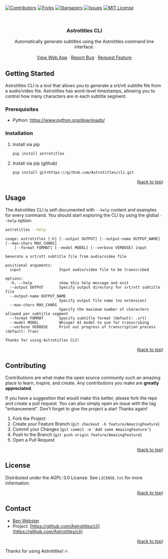 <a name="readme-top"></a>

[![Contributors][contributors-shield]][contributors-url]
[![Forks][forks-shield]][forks-url]
[![Stargazers][stars-shield]][stars-url]
[![Issues][issues-shield]][issues-url]
[![MIT License][license-shield]][license-url]

<br />

<h3 align="center">Astrotitles CLI</h3>

  <p align="center">
    Automatically generate subtitles using the Astrotitles command line interface.
    <br />
    <br />
    <a href="https://astrotitles.com">View Web App</a>
    ·
    <a href="https://github.com/Astrotitles/cli/issues">Report Bug</a>
    ·
    <a href="https://github.com/Astrotitles/cli/issues">Request Feature</a>
  </p>
</div>

## Getting Started

Astrotitles CLI is a tool that allows you to generate a srt/vtt subtitle file from a audio/video file. Astrotitles has word-level timestamps, allowing you to control how many characters are in each subtitle segment.

### Prerequisites

- Python: https://www.python.org/downloads/

### Installation

1. Install via pip
   ```sh
   pip install astrotitles
   ```
2. Install via pip (github)
   ```sh
   pip install git+https://github.com/Astrotitles/cli.git
   ```

<p align="right">(<a href="#readme-top">back to top</a>)</p>



<!-- USAGE EXAMPLES -->
## Usage

The Astrotitles CLI is self-documented with ```--help``` content and examples for every command. You should start exploring the CLI by using the global ```--help``` option:

```sh
astrotitles --help
```

```
usage: astrotitles [-h] [--output OUTPUT] [--output-name OUTPUT_NAME] [--max-chars MAX_CHARS] 
    [--format FORMAT] [--model MODEL] [--verbose VERBOSE] input

Generate a srt/vtt subtitle file from audio/video file

positional arguments:
  input                 Input audio/video file to be transcribed

options:
  -h, --help            show this help message and exit
  --output OUTPUT       Specify output directory for srt/vtt subtitle file
  --output-name OUTPUT_NAME
                        Specify output file name (no extension)
  --max-chars MAX_CHARS
                        Specify the maximum number of characters allowed per subtitle segment
  --format FORMAT       Specify subtitle format (default: .srt)
  --model MODEL         Whisper AI model to use for transcribing
  --verbose VERBOSE     Print out progress of transcription process (default: True)

Thanks for using Astrotitles CLI!
```

<p align="right">(<a href="#readme-top">back to top</a>)</p>


## Contributing

Contributions are what make the open source community such an amazing place to learn, inspire, and create. Any contributions you make are **greatly appreciated**.

If you have a suggestion that would make this better, please fork the repo and create a pull request. You can also simply open an issue with the tag "enhancement".
Don't forget to give the project a star! Thanks again!

1. Fork the Project
2. Create your Feature Branch (`git checkout -b feature/AmazingFeature`)
3. Commit your Changes (`git commit -m 'Add some AmazingFeature'`)
4. Push to the Branch (`git push origin feature/AmazingFeature`)
5. Open a Pull Request

<p align="right">(<a href="#readme-top">back to top</a>)</p>



## License

Distributed under the AGPL-3.0 License. See `LICENSE.txt` for more information.

<p align="right">(<a href="#readme-top">back to top</a>)</p>



## Contact

- [Ben Webster](https://benwebs.com)
- Project: [https://github.com/Astrotitles/cli](https://github.com/Astrotitles/cli)

<p align="right">(<a href="#readme-top">back to top</a>)</p>


Thanks for using Astrotitles! 🔥

[contributors-shield]: https://img.shields.io/github/contributors/Astrotitles/cli.svg?style=for-the-badge
[contributors-url]: https://github.com/Astrotitles/cli/graphs/contributors
[forks-shield]: https://img.shields.io/github/forks/Astrotitles/cli.svg?style=for-the-badge
[forks-url]: https://github.com/Astrotitles/cli/network/members
[stars-shield]: https://img.shields.io/github/stars/Astrotitles/cli.svg?style=for-the-badge
[stars-url]: https://github.com/Astrotitles/cli/stargazers
[issues-shield]: https://img.shields.io/github/issues/Astrotitles/cli.svg?style=for-the-badge
[issues-url]: https://github.com/Astrotitles/cli/issues
[license-shield]: https://img.shields.io/github/license/Astrotitles/cli.svg?style=for-the-badge
[license-url]: https://github.com/Astrotitles/cli/blob/master/LICENSE.txt